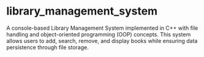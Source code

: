 # library_management_system
A console-based Library Management System implemented in C++ with file handling and object-oriented programming (OOP) concepts. This system allows users to add, search, remove, and display books while ensuring data persistence through file storage.
